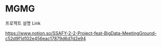 # MGMG

프로젝트 설명 Link

https://www.notion.so/SSAFY-2-2-Project-feat-BigData-MeetingGround-c52d9f1d102e456eac17879d6d7d2e94